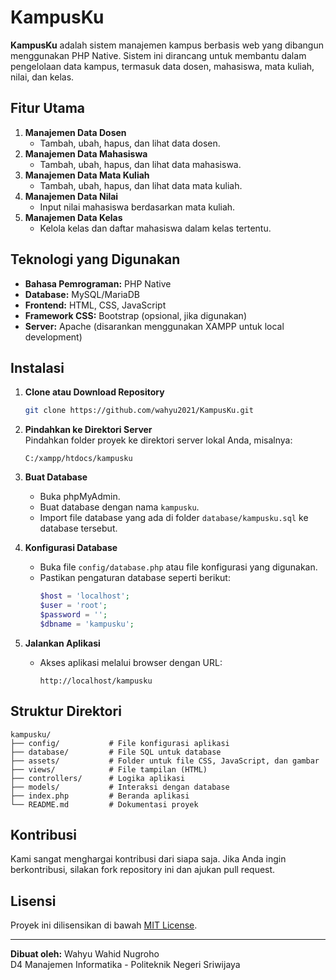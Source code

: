 # KampusKu

**KampusKu** adalah sistem manajemen kampus berbasis web yang dibangun menggunakan PHP Native. Sistem ini dirancang untuk membantu dalam pengelolaan data kampus, termasuk data dosen, mahasiswa, mata kuliah, nilai, dan kelas.

## Fitur Utama

1. **Manajemen Data Dosen**  
   - Tambah, ubah, hapus, dan lihat data dosen.
2. **Manajemen Data Mahasiswa**  
   - Tambah, ubah, hapus, dan lihat data mahasiswa.
3. **Manajemen Data Mata Kuliah**  
   - Tambah, ubah, hapus, dan lihat data mata kuliah.
4. **Manajemen Data Nilai**  
   - Input nilai mahasiswa berdasarkan mata kuliah.
5. **Manajemen Data Kelas**  
   - Kelola kelas dan daftar mahasiswa dalam kelas tertentu.

## Teknologi yang Digunakan

- **Bahasa Pemrograman:** PHP Native
- **Database:** MySQL/MariaDB
- **Frontend:** HTML, CSS, JavaScript
- **Framework CSS:** Bootstrap (opsional, jika digunakan)
- **Server:** Apache (disarankan menggunakan XAMPP untuk local development)

## Instalasi

1. **Clone atau Download Repository**  
   ```bash
   git clone https://github.com/wahyu2021/KampusKu.git
   ```

2. **Pindahkan ke Direktori Server**  
   Pindahkan folder proyek ke direktori server lokal Anda, misalnya:  
   ```
   C:/xampp/htdocs/kampusku
   ```

3. **Buat Database**  
   - Buka phpMyAdmin.
   - Buat database dengan nama `kampusku`.
   - Import file database yang ada di folder `database/kampusku.sql` ke database tersebut.

4. **Konfigurasi Database**  
   - Buka file `config/database.php` atau file konfigurasi yang digunakan.
   - Pastikan pengaturan database seperti berikut:
     ```php
     $host = 'localhost';
     $user = 'root';
     $password = '';
     $dbname = 'kampusku';
     ```

5. **Jalankan Aplikasi**  
   - Akses aplikasi melalui browser dengan URL:  
     ```
     http://localhost/kampusku
     ```

## Struktur Direktori

```
kampusku/
├── config/           # File konfigurasi aplikasi
├── database/         # File SQL untuk database
├── assets/           # Folder untuk file CSS, JavaScript, dan gambar
├── views/            # File tampilan (HTML)
├── controllers/      # Logika aplikasi
├── models/           # Interaksi dengan database
├── index.php         # Beranda aplikasi
└── README.md         # Dokumentasi proyek
```

## Kontribusi

Kami sangat menghargai kontribusi dari siapa saja. Jika Anda ingin berkontribusi, silakan fork repository ini dan ajukan pull request.

## Lisensi

Proyek ini dilisensikan di bawah [MIT License](LICENSE).

---

**Dibuat oleh:** Wahyu Wahid Nugroho  
D4 Manajemen Informatika - Politeknik Negeri Sriwijaya
